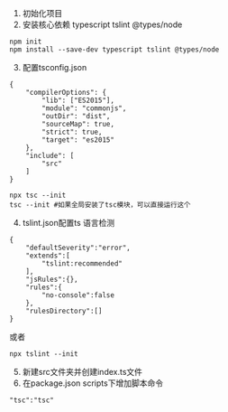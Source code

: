 1. 初始化项目
2. 安装核心依赖
typescript tslint @types/node
```shell
npm init
npm install --save-dev typescript tslint @types/node
```
3. 配置tsconfig.json
```
{
    "compilerOptions": {
        "lib": ["ES2015"],
        "module": "commonjs",
        "outDir": "dist",
        "sourceMap": true,
        "strict": true,
        "target": "es2015"
    },
    "include": [
        "src"
    ]
}
```
```shell
npx tsc --init
tsc --init #如果全局安装了tsc模块，可以直接运行这个
```
4. tslint.json配置ts 语言检测
```
{
    "defaultSeverity":"error",
    "extends":[
        "tslint:recommended"
    ],
    "jsRules":{},
    "rules":{
        "no-console":false
    },
    "rulesDirectory":[]
}
```
或者
```shell
npx tslint --init
```
5. 新建src文件夹并创建index.ts文件
6. 在package.json scripts下增加脚本命令
```shell
"tsc":"tsc"
```
